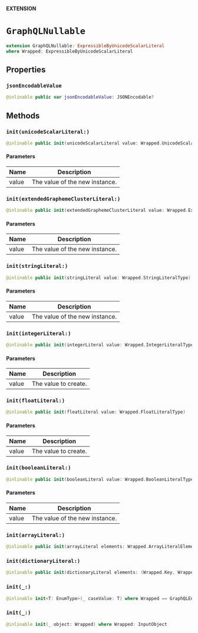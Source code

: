 **EXTENSION**

# `GraphQLNullable`
```swift
extension GraphQLNullable: ExpressibleByUnicodeScalarLiteral
where Wrapped: ExpressibleByUnicodeScalarLiteral
```

## Properties
### `jsonEncodableValue`

```swift
@inlinable public var jsonEncodableValue: JSONEncodable?
```

## Methods
### `init(unicodeScalarLiteral:)`

```swift
@inlinable public init(unicodeScalarLiteral value: Wrapped.UnicodeScalarLiteralType)
```

#### Parameters

| Name | Description |
| ---- | ----------- |
| value | The value of the new instance. |

### `init(extendedGraphemeClusterLiteral:)`

```swift
@inlinable public init(extendedGraphemeClusterLiteral value: Wrapped.ExtendedGraphemeClusterLiteralType)
```

#### Parameters

| Name | Description |
| ---- | ----------- |
| value | The value of the new instance. |

### `init(stringLiteral:)`

```swift
@inlinable public init(stringLiteral value: Wrapped.StringLiteralType)
```

#### Parameters

| Name | Description |
| ---- | ----------- |
| value | The value of the new instance. |

### `init(integerLiteral:)`

```swift
@inlinable public init(integerLiteral value: Wrapped.IntegerLiteralType)
```

#### Parameters

| Name | Description |
| ---- | ----------- |
| value | The value to create. |

### `init(floatLiteral:)`

```swift
@inlinable public init(floatLiteral value: Wrapped.FloatLiteralType)
```

#### Parameters

| Name | Description |
| ---- | ----------- |
| value | The value to create. |

### `init(booleanLiteral:)`

```swift
@inlinable public init(booleanLiteral value: Wrapped.BooleanLiteralType)
```

#### Parameters

| Name | Description |
| ---- | ----------- |
| value | The value of the new instance. |

### `init(arrayLiteral:)`

```swift
@inlinable public init(arrayLiteral elements: Wrapped.ArrayLiteralElement...)
```

### `init(dictionaryLiteral:)`

```swift
@inlinable public init(dictionaryLiteral elements: (Wrapped.Key, Wrapped.Value)...)
```

### `init(_:)`

```swift
@inlinable init<T: EnumType>(_ caseValue: T) where Wrapped == GraphQLEnum<T>
```

### `init(_:)`

```swift
@inlinable init(_ object: Wrapped) where Wrapped: InputObject
```
